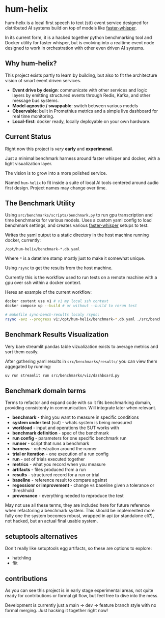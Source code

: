 # hum-helix

hum-helix is a local first speech to text (stt) event service designed for distributed AI systems build on top of models like [faster-whisper](https://github.com/SYSTRAN/faster-whisper).

In its current form, it is a hacked together python benchmarking tool and Docker utility for faster whisper, but is evolving into a realtime event node designed to work in orchestration with other even driven AI systems.

## Why hum-helix?

This project exists partly to learn by building, but also to fit the architecture vision of smart event driven services.

- **Event drive by design**: communicate with other services and logic layers by emitting structured events through Redis, Kafka, and other message bus systems.
- **Model agnostic / swappable**: switch between various models
- **Observable**: built in Promethius metrics and a simple live dashboard for real time monitoring.
- **Local-first**: docker ready, locally deployable on your own hardware.

## Current Status

Right now this project is _very_ **early** and **experimenal**.

Just a minimal benchmark harness around faster whisper and docker, with a light visualization layer.

The vision is to grow into a more polished service.

Named `hum-helix` to fit inside a suite of local AI tools centered around audio first design. Project names may change over time.

## The Benchmark Utility

Using `src/benchmarks/scripts/benchmark.py` to run gpu transcription and time benchmarks for various models. Uses a custom yaml config to load benchmark settings, and creates various [faster-whisper](https://github.com/SYSTRAN/faster-whisper) setups to test.

Writes the yaml output to a static directory in the host machine running docker, currently:

`/opt/hum-helix/benchmark-*.db.yaml`

Where `*` is a datetime stamp mostly just to make it somewhat unique.

Using `rsync` to get the results from the host machine.

Currently this is the workflow used to run tests on a remote machine with a gpu over ssh within a docker context.

Heres an example of the current workflow:

```bash
docker coxtent use v1 # v1 my local ssh context
docker compose up --build # or without --build to rerun test

# makefile sync-bench-results localy rsync:
rsync -avz --progress v1:/opt/hum-helix/benchmark-*.db.yaml ./src/benchmarks/results/
```

## Benchmark Results Visualization

Very bare streamlit pandas table vizualization exists to average metrics and sort them easily.

After gathering yaml results in `src/benchmarks/results/` you can view them aggegated by running:

```bash
uv run streamlit run src/benchmarks/viz/dashboard.py
```

## Benchmark domain terms

Terms to refactor and expand code with so it fits benchmarking domain, providing consistenty in communication. Will integrate later when relevant.

- **benchmark** - thing you want to measure in specific conditions
- **system under test** (sut) - whats system is being measured
- **workload** - input and operations the SUT works with
- **benchmark definition** - spec of the benchmark
- **run config** - parameters for one specific benchmark run
- **runner** - script that runs a benchmark
- **harness** - ochestration around the runner
- **trial or iteration** - one execution of a run config
- **run** - set of trials executed together
- **metrics** - what you record when you measure
- **artifacts** - files produced from a run
- **results** - structured record for a run or trial
- **baseline** - reference result to compare against
- **regessionr or improvement** - change vs baseline given a tolerance or threshhold
- **provenance** - everything needed to reproduce the test

May not use all these terms, they are included here for future reference when refactoring a benchmark system. This should be implemented more fully one the system becomes robust, wrapped in api (or standalone cli?), not hacked, but an actual final usable system.

## setuptools alternatives

Don't really like setuptools egg artifacts, so these are options to explore:

- hatchling
- flit

## contributions

As you can see this project is in early stage experimental areas, not quite ready for contributions or formal git flow, but feel free to dive into the mess.

Development is currently just a main -> dev -> feature branch style with no formal merging. Just hacking it together right now!

